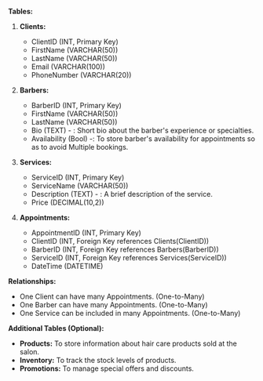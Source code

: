 **Tables:**

1. **Clients:**
    * ClientID (INT, Primary Key)
    * FirstName (VARCHAR(50))
    * LastName (VARCHAR(50))
    * Email (VARCHAR(100))
    * PhoneNumber (VARCHAR(20))

2. **Barbers:**
    * BarberID (INT, Primary Key)
    * FirstName (VARCHAR(50))
    * LastName (VARCHAR(50))
    * Bio (TEXT) - : Short bio about the barber's experience or specialties.
    * Availability (Bool) -: To store barber's availability for appointments so as to avoid Multiple bookings.

3. **Services:**
    * ServiceID (INT, Primary Key)
    * ServiceName (VARCHAR(50))
    * Description (TEXT) - : A brief description of the service.
    * Price (DECIMAL(10,2))

4. **Appointments:**
    * AppointmentID (INT, Primary Key)
    * ClientID (INT, Foreign Key references Clients(ClientID))
    * BarberID (INT, Foreign Key references Barbers(BarberID))
    * ServiceID (INT, Foreign Key references Services(ServiceID))
    * DateTime (DATETIME)

**Relationships:**

* One Client can have many Appointments. (One-to-Many)
* One Barber can have many Appointments. (One-to-Many)
* One Service can be included in many Appointments. (One-to-Many)
  
**Additional Tables (Optional):**

* **Products:** To store information about hair care products sold at the salon.
* **Inventory:** To track the stock levels of products.
* **Promotions:** To manage special offers and discounts.

